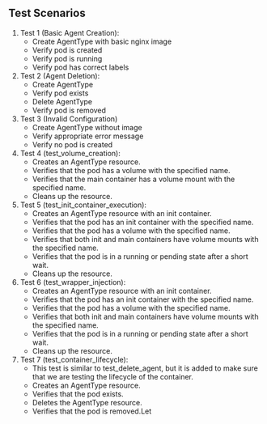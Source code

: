 ## Test Scenarios
1. Test 1 (Basic Agent Creation):
    - Create AgentType with basic nginx image
    - Verify pod is created
    - Verify pod is running
    - Verify pod has correct labels
2. Test 2 (Agent Deletion):
    - Create AgentType
    - Verify pod exists
    - Delete AgentType
    - Verify pod is removed
3. Test 3 (Invalid Configuration)
    - Create AgentType without image
    - Verify appropriate error message
    - Verify no pod is created
4. Test 4 (test_volume_creation):
    - Creates an AgentType resource.
    - Verifies that the pod has a volume with the specified name.
    - Verifies that the main container has a volume mount with the specified name.
    - Cleans up the resource.
5. Test 5 (test_init_container_execution):
    - Creates an AgentType resource with an init container.
    - Verifies that the pod has an init container with the specified name.
    - Verifies that the pod has a volume with the specified name.
    - Verifies that both init and main containers have volume mounts with the specified name.
    - Verifies that the pod is in a running or pending state after a short wait.
    - Cleans up the resource.
6. Test 6 (test_wrapper_injection):
    - Creates an AgentType resource with an init container.
    - Verifies that the pod has an init container with the specified name.
    - Verifies that the pod has a volume with the specified name.
    - Verifies that both init and main containers have volume mounts with the specified name.
    - Verifies that the pod is in a running or pending state after a short wait.
    - Cleans up the resource.
7. Test 7 (test_container_lifecycle):
    - This test is similar to test_delete_agent, but it is added to make sure that we are testing the lifecycle of the container.
    - Creates an AgentType resource.
    - Verifies that the pod exists.
    - Deletes the AgentType resource.
    - Verifies that the pod is removed.Let